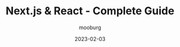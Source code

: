 ---
title: Next.js & React - Complete Guide
author: mooburg
date: 2023-02-03
category: dev
layout: post
---